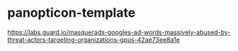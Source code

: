# panopticon-template

https://labs.guard.io/masquerads-googles-ad-words-massively-abused-by-threat-actors-targeting-organizations-gpus-42ae73ee8a1e
